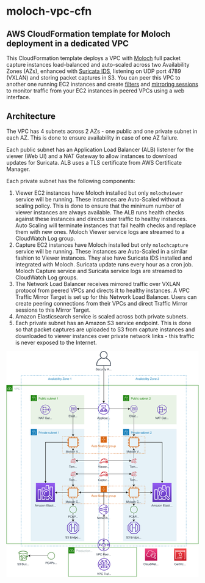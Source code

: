 # moloch-vpc-cfn
AWS CloudFormation template for Moloch deployment in a dedicated VPC
-
This CloudFormation template deploys a VPC with [Moloch](https://molo.ch) full packet capture instances load-balanced and auto-scaled across two Availability Zones (AZs), enhanced with [Suricata IDS](https://suricata-ids.org/), listening on UDP port 4789 (VXLAN) and storing packet captures in S3. 
You can peer this VPC to another one running EC2 instances and create [filters](https://docs.aws.amazon.com/vpc/latest/mirroring/traffic-mirroring-filter.html) and [mirroring sessions](https://docs.aws.amazon.com/vpc/latest/mirroring/traffic-mirroring-session.html) to monitor traffic from your EC2 instances in peered VPCs using a web interface.

## Architecture

The VPC has 4 subnets across 2 AZs - one public and one private subnet in each AZ. This is done to ensure availability in case of one AZ failure.

Each public subnet has an Application Load Balancer (ALB) listener for the viewer (Web UI) and a NAT Gateway to allow instances to download updates for Suricata. ALB uses a TLS certificate from AWS Certificate Manager.

Each private subnet has the following components:
1. Viewer EC2 instances have Moloch installed but only `molochviewer` service will be running. These instances are Auto-Scaled without a scaling policy. This is done to ensure that the minimum number of viewer instances are always available. The ALB runs health checks against these instances and directs user traffic to healthy instances. Auto Scaling will terminate instances that fail health checks and replace them with new ones. Moloch Viewer service logs are streamed to a CloudWatch Log group. 
2. Capture EC2 instances have Moloch installed but only `molochcapture` service will be running. These instances are Auto-Scaled in a similar fashion to Viewer instances. They also have Suricata IDS installed and integrated with Moloch. Suricata update runs every hour as a cron job. Moloch Capture service and Suricata service logs are streamed to CloudWatch Log groups.
3. The Network Load Balancer receives mirrored traffic over VXLAN protocol from peered VPCs and directs it to healthy instances. A VPC Traffic Mirror Target is set up for this Network Load Balancer. Users can create peering connections from their VPCs and direct Traffic Mirror sessions to this Mirror Target.
4. Amazon Elasticsearch service is scaled across both private subnets.
5. Each private subnet has an Amazon S3 service endpoint. This is done so that packet captures are uploaded to S3 from capture instances and downloaded to viewer instances over private network links - this traffic is never exposed to the Internet.


![Diagram](diagram.svg)
